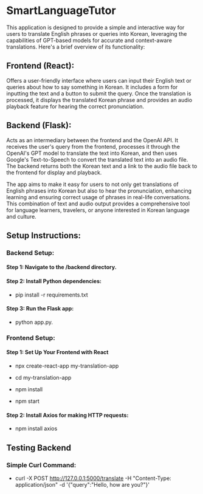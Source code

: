 # SmartLanguageTutor
This application is designed to provide a simple and interactive way for users to translate English phrases or queries into Korean, leveraging the capabilities of GPT-based models for accurate and context-aware translations. Here's a brief overview of its functionality:

## Frontend (React): 
Offers a user-friendly interface where users can input their English text or queries about how to say something in Korean. It includes a form for inputting the text and a button to submit the query. Once the translation is processed, it displays the translated Korean phrase and provides an audio playback feature for hearing the correct pronunciation.

## Backend (Flask): 
Acts as an intermediary between the frontend and the OpenAI API. It receives the user's query from the frontend, processes it through the OpenAI's GPT model to translate the text into Korean, and then uses Google's Text-to-Speech to convert the translated text into an audio file. The backend returns both the Korean text and a link to the audio file back to the frontend for display and playback.



The app aims to make it easy for users to not only get translations of English phrases into Korean but also to hear the pronunciation, enhancing learning and ensuring correct usage of phrases in real-life conversations. This combination of text and audio output provides a comprehensive tool for language learners, travelers, or anyone interested in Korean language and culture.



## Setup Instructions:

### Backend Setup:

####  Step 1: Navigate to the /backend directory.

#### Step 2: Install Python dependencies: 
- pip install -r requirements.txt

#### Step 3: Run the Flask app: 
- python app.py.


### Frontend Setup:

#### Step 1: Set Up Your Frontend with React

- npx create-react-app my-translation-app

- cd my-translation-app

- npm install

- npm start


#### Step 2: Install Axios for making HTTP requests:
- npm install axios


## Testing Backend

### Simple Curl Command:
-  curl -X POST http://127.0.0.1:5000/translate -H "Content-Type: application/json" -d '{"query":"Hello, how are you?"}'

